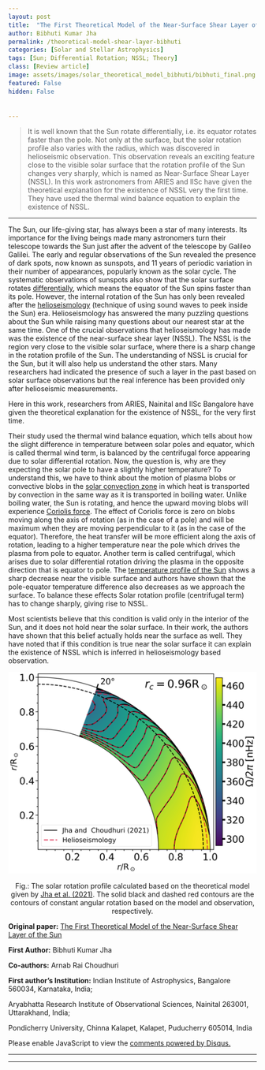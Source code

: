 ```yaml
---
layout: post
title:  "The First Theoretical Model of the Near-Surface Shear Layer of the Sun"
author: Bibhuti Kumar Jha
permalink: /theoretical-model-shear-layer-bibhuti
categories: [Solar and Stellar Astrophysics]
tags: [Sun; Differential Rotation; NSSL; Theory]
class: [Review article]
image: assets/images/solar_theoretical_model_bibhuti/bibhuti_final.png
featured: False
hidden: False


---
```


> It is well known that the Sun rotate differentially, i.e. its equator rotates faster than the pole. Not only at the surface, but the solar rotation profile also varies with the radius, which was discovered in helioseismic observation. This observation reveals an exciting feature close to the visible solar surface that the rotation profile of the Sun changes very sharply, which is named as Near-Surface Shear Layer (NSSL). In this work astronomers from ARIES and IISc have given the theoretical explanation for the existence of NSSL very the first time. They have used the thermal wind balance equation to explain the existence of NSSL.
>
---

The Sun, our life-giving star, has always been a star of many interests. Its importance for the living beings made many astronomers turn their telescope towards the Sun just after the advent of the telescope by Galileo Galilei. The early and regular observations of the Sun revealed the presence of dark spots, now known as sunspots, and 11 years of periodic variation in their number of appearances, popularly known as the solar cycle. The systematic observations of sunspots also show that the solar surface rotates [differentially](https://en.wikipedia.org/wiki/Differential_rotation), which means the equator of the Sun spins faster than its pole. However, the internal rotation of the Sun has only been revealed after the [helioseismology](http://soi.stanford.edu/results/heliowhat.html) (technique of using sound waves to peek inside the Sun) era. Helioseismology has answered the many puzzling questions about the Sun while raising many questions about our nearest star at the same time. One of the crucial observations that helioseismology has made was the existence of the near-surface shear layer (NSSL).  The NSSL is the region very close to the visible solar surface, where there is a sharp change in the rotation profile of the Sun. The understanding of NSSL is crucial for the Sun, but it will also help us understand the other stars. Many researchers had indicated the presence of such a layer in the past based on solar surface observations but the real inference has been provided only after helioseismic measurements.

Here in this work, researchers from ARIES, Nainital and IISc Bangalore have given the theoretical explanation for the existence of NSSL, for the very first time.

Their study used the thermal wind balance equation, which tells about how the slight difference in temperature between solar poles and equator, which is called thermal wind term, is balanced by the centrifugal force appearing due to solar differential rotation. Now, the question is, why are they expecting the solar pole to have a slightly higher temperature? To understand this, we have to think about the motion of plasma blobs or convective blobs in the [solar convection zone](https://solarscience.msfc.nasa.gov/interior.shtml) in which heat is transported by convection in the same way as it is transported in boiling water. Unlike boiling water, the Sun is rotating, and hence the upward moving blobs will experience [Coriolis force](https://en.wikipedia.org/wiki/Coriolis_force). The effect of Coriolis force is zero on blobs moving along the axis of rotation (as in the case of a pole) and will be maximum when they are moving perpendicular to it (as in the case of the equator). Therefore, the heat transfer will be more efficient along the axis of rotation, leading to a higher temperature near the pole which drives the plasma from pole to equator. Another term is called centrifugal, which arises due to solar differential rotation driving the plasma in the opposite direction that is equator to pole. The [temperature profile of the Sun](https://solarscience.msfc.nasa.gov/interior.shtml) shows a sharp decrease near the visible surface and authors have shown that the pole-equator temperature difference also decreases as we approach the surface. To balance these effects Solar rotation profile (centrifugal term) has to change sharply, giving rise to NSSL.

Most scientists believe that this condition is valid only in the interior of the Sun, and it does not hold near the solar surface. In their work, the authors have shown that this belief actually holds near the surface as well. They have noted that if this condition is true near the solar surface it can explain the existence of NSSL which is inferred in helioseismology based observation.


![A new image here](../assets/images/solar_theoretical_model_bibhuti/bibhuti_final.png)
<p align = "center">
Fig.: The solar rotation profile calculated based on the theoretical model given by <a href="https://doi.org/10.1093/mnras/stab1717"> Jha et al. (2021)</a>. The solid black and dashed red contours are the contours of constant angular rotation based on the model and observation, respectively.


</p>



**Original paper:**
<a href="https://doi.org/10.1093/mnras/stab1717"> The First Theoretical Model of the Near-Surface Shear Layer of the Sun</a>

**First Author:** Bibhuti Kumar Jha

**Co-authors:** Arnab Rai Choudhuri

**First author’s Institution:** Indian Institute of Astrophysics, Bangalore 560034, Karnataka, India;

Aryabhatta Research Institute of Observational Sciences, Nainital 263001, Uttarakhand, India;

Pondicherry University, Chinna Kalapet, Kalapet, Puducherry 605014, India

<div id="disqus_thread"></div>
<script>
    /**
    *  RECOMMENDED CONFIGURATION VARIABLES: EDIT AND UNCOMMENT THE SECTION BELOW TO INSERT DYNAMIC VALUES FROM YOUR PLATFORM OR CMS.
    *  LEARN WHY DEFINING THESE VARIABLES IS IMPORTANT: https://disqus.com/admin/universalcode/#configuration-variables    */
    /*
    var disqus_config = function () {
    this.page.url = PAGE_URL;  // Replace PAGE_URL with your page's canonical URL variable
    this.page.identifier = PAGE_IDENTIFIER; // Replace PAGE_IDENTIFIER with your page's unique identifier variable
    };
    */
    (function() { // DON'T EDIT BELOW THIS LINE
    var d = document, s = d.createElement('script');
    s.src = 'https://cosmicvarta-in.disqus.com/embed.js';
    s.setAttribute('data-timestamp', +new Date());
    (d.head || d.body).appendChild(s);
    })();
</script>
<noscript>Please enable JavaScript to view the <a href="https://disqus.com/?ref_noscript">comments powered by Disqus.</a></noscript>

---
---
